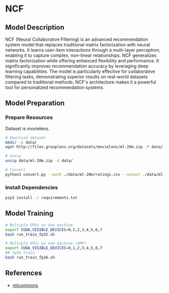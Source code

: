 # NCF

## Model Description

NCF (Neural Collaborative Filtering) is an advanced recommendation system model that replaces traditional matrix
factorization with neural networks. It learns user-item interactions through a multi-layer perceptron, enabling it to
capture complex, non-linear relationships. NCF generalizes matrix factorization while offering enhanced flexibility and
performance. It significantly improves recommendation accuracy by leveraging deep learning capabilities. The model is
particularly effective for collaborative filtering tasks, demonstrating superior results on real-world datasets compared
to traditional methods. NCF's architecture makes it a powerful tool for personalized recommendation systems.

## Model Preparation

### Prepare Resources

Dataset is movielens.

```sh
# Download dataset
mkdir -p data/
wget http://files.grouplens.org/datasets/movielens/ml-20m.zip -P data/

# Unzip
unzip data/ml-20m.zip -d data/

# Convert
python3 convert.py --path ./data/ml-20m/ratings.csv --output ./data/ml-20m
```

### Install Dependencies

```sh
pip3 install -r requirements.txt
```

## Model Training

```sh
# Multiple GPUs on one machine
export CUDA_VISIBLE_DEVICES=0,1,2,3,4,5,6,7 
bash run_train_fp32.sh

# Multiple GPUs on one machine (AMP)
export CUDA_VISIBLE_DEVICES=0,1,2,3,4,5,6,7 
## fp16 train
bash run_train_fp16.sh
```

## References

- [mlcommons](https://github.com/mlcommons/training_results_v0.5/tree/master/v0.5.0/nvidia/submission/code/recommendation/pytorch)
